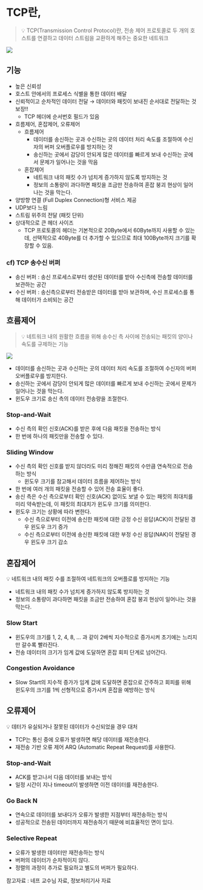 # TCP란,

> 💡 TCP(Transmission Control Protocol)란, 전송 제어 프로토콜로 두 개의 호스트를 연결하고 데이터 스트림을 교환하게 해주는 중요한 네트워크

<img src="https://user-images.githubusercontent.com/45252618/197216440-13fb8cee-1ffa-4000-bc28-4b44d555ae30.png">

## 기능

- 높은 신뢰성
- 호스트 안에서의 프로세스 식별을 통한 데이터 배달
- 신뢰적이고 순차적인 데이터 전달 → 데이터와 패킷이 보내진 순서대로 전달하는 것 보장!!
    - TCP 헤더에 순서번호 필드가 있음
- 흐름제어, 혼잡제어, 오류제어
    - 흐름제어
        - 데이터를 송신하는 곳과 수신하는 곳의 데이터 처리 속도를 조절하여 수신자의 버퍼 오버플로우를 방지하는 것
        - 송신하는 곳에서 감당이 안되게 많은 데이터를 빠르게 보내 수신하는 곳에서 문제가 일어나는 것을 막음
    - 혼잡제어
        - 네트워크 내의 패킷 수가 넘치게 증가하지 않도록 방지하는 것
        - 정보의 소통량이 과다하면 패킷을 조금만 전송하여 혼잡 붕괴 현상이 일어나는 것을 막는다.
- 양방향 연결 (Full Duplex Connection)형 서비스 제공
- UDP보다 느림
- 스트림 위주의 전달 (패킷 단위)
- 상대적으로 큰 헤더 사이즈
    - TCP 프로토콜의 헤더는 기본적으로 20Byte에서 60Byte까지 사용할 수 있는데, 선택적으로 40Byte를 더 추가할 수 있으므로 최대 100Byte까지 크기를 확장할 수 있음.

### cf) TCP 송수신 버퍼

- 송신 버퍼 : 송신 프로세스로부터 생산된 데이터를 받아 수신측에 전송할 데이터를 보관하는 공간
- 수신 버퍼 : 송신측으로부터 전송받은 데이터를 받아 보관하며, 수신 프로세스를 통해 데이터가 소비되는 공간

## 흐름제어

> 💡 네트워크 내의 원활한 흐름을 위해 송수신 측 사이에 전송되는 패킷의 양이나 속도를 규제하는 기능

<img src="https://user-images.githubusercontent.com/45252618/197227214-554e710f-ce64-4e14-8698-46d1c4775d68.jpg">

- 데이터를 송신하는 곳과 수신하는 곳의 데이터 처리 속도를 조절하여 수신자의 버퍼 오버플로우를 방지한다.
- 송신하는 곳에서 감당이 안되게 많은 데이터를 빠르게 보내 수신하는 곳에서 문제가 일어나는 것을 막는다.
- 윈도우 크기로 송신 측의 데이터 전송량을 조절한다.

### Stop-and-Wait

- 수신 측의 확인 신호(ACK)를 받은 후에 다음 패킷을 전송하는 방식
- 한 번에 하나의 패킷만을 전송할 수 있다.

### Sliding Window

- 수신 측의 확인 신호를 받지 않더라도 미리 정해진 패킷의 수만큼 연속적으로 전송하는 방식
    - 윈도우 크기를 참고해서 데이터 흐름을 제어하는 방식
- 한 번에 여러 개의 패킷을 전송할 수 있어 전송 효율이 좋다.
- 송신 측은 수신 측으로부터 확인 신호(ACK) 없이도 보낼 수 있는 패킷의 최대치를 미리 약속받는데, 이 패킷의 최대치가 윈도우 크기를 의미한다.
- 윈도우 크기는 상황에 따라 변한다.
    - 수신 측으로부터 이전에 송신한 패킷에 대한 긍정 수신 응답(ACK)이 전달된 경우 윈도우 크기 증가
    - 수신 측으로부터 이전에 송신한 패킷에 대한 부정 수신 응답(NAK)이 전달된 경우 윈도우 크기 감소

## 혼잡제어

<aside>
💡 네트워크 내의 패킷 수를 조절하여 네트워크의 오버플로를 방지하는 기능

</aside>

- 네트워크 내의 패킷 수가 넘치게 증가하지 않도록 방지하는 것
- 정보의 소통량이 과다하면 패킷을 조금만 전송하여 혼잡 붕괴 현상이 일어나는 것을 막는다.

### Slow Start

- 윈도우의 크기를 1, 2, 4, 8, … 과 같이 2배씩 지수적으로 증가시켜 초기에는 느리지만 갈수록 빨라진다.
- 전송 데이터의 크기가 임계 값에 도달하면 혼잡 회피 단계로 넘어간다.

### Congestion Avoidance

- Slow Start의 지수적 증가가 임계 값에 도달하면 혼잡으로 간주하고 회피를 위해 윈도우의 크기를 1씩 선형적으로 증가시켜 혼잡을 예방하는 방식

## 오류제어

<aside>
💡 데터가 유실되거나 잘못된 데이터가 수신되었을 경우 대처

</aside>

- TCP는 통신 중에 오류가 발생하면 해당 데이터를 재전송한다.
- 재전송 기반 오류 제어 ARQ (Automatic Repeat Request)를 사용한다.

### Stop-and-Wait

- ACK를 받고나서 다음 데이터를 보내는 방식
- 일정 시간이 지나 timeout이 발생하면 이전 데이터를 재전송한다.

### Go Back N

- 연속으로 데이터를 보내다가 오류가 발생한 지점부터 재전송하는 방식
- 성공적으로 전송된 데이터까지 재전송하기 때문에 비효율적인 면이 있다.

### Selective Repeat

- 오류가 발생한 데이터만 재전송하는 방식
- 버퍼의 데이터가 순차적이지 않다.
- 정렬의 과정이 추가로 필요하고 별도의 버퍼가 필요하다.

참고자료 : 네프 교수님 자료, 정보처리기사 자료